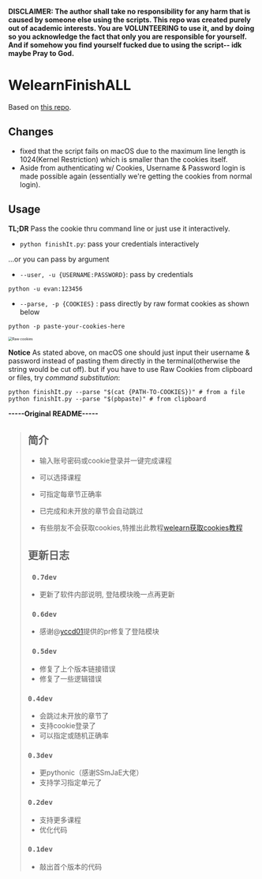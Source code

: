 **DISCLAIMER: The author shall take no responsibility for any harm that is caused by someone else using the scripts. This repo was created purely out of academic interests. You are VOLUNTEERING to use it, and by doing so you acknowledge the fact that only you are responsible for yourself. And if somehow you find yourself fucked due to using the script-- idk maybe Pray to God.**
# WelearnFinishALL

Based on [this repo](https://gitee.com/xxxhhy/welearn-curriculum-finsh).

## Changes

- fixed that the script fails on macOS due to the maximum line length is 1024(Kernel Restriction) which is smaller than the cookies itself.
- Aside from authenticating w/ Cookies, Username & Password login is made possible again (essentially we're getting the cookies from normal login).

## Usage

**TL;DR**	Pass the cookie thru command line or just use it interactively.

- `python finishIt.py`: pass your credentials interactively

...or you can pass by argument

- `--user, -u {USERNAME:PASSWORD}`: pass by credentials

```shell
python -u evan:123456
```



- `--parse, -p {COOKIES}` : pass directly by raw format cookies as shown below

```shell
python -p paste-your-cookies-here
```

  

<img src="https://flexio.blob.core.windows.net/notch1p/2023/09/f562409b874c1da366abbf75535f11fd.png" alt="Raw cookies" style="zoom:50%;" />

**Notice**	As stated above, on macOS one should just input their username & password instead of pasting them directly in the terminal(otherwise the string would be cut off). but if you have to use Raw Cookies from clipboard or files, try *command substitution*:

```shell
python finishIt.py --parse "$(cat {PATH-TO-COOKIES})" # from a file
python finishIt.py --parse "$(pbpaste)" # from clipboard
```



**-----Original README-----**

> ## 简介
>
> * 输入账号密码或cookie登录并一键完成课程
> * 可以选择课程
> * 可指定每章节正确率
> * 已完成和未开放的章节会自动跳过
>
> * 有些朋友不会获取cookies,特推出此教程[welearn获取cookies教程](https://v.youku.com/v_show/id_XNTkwNTQwOTc4MA==.html)
>
> ## 更新日志
>
> ### ` 0.7dev`
> * 更新了软件内部说明, 登陆模块晚一点再更新
>
> ### ` 0.6dev`
> * 感谢@[yccd01](https://gitee.com/yccd01)提供的pr修复了登陆模块 
>
> ### ` 0.5dev` 
>
> * 修复了上个版本链接错误
> * 修复了一些逻辑错误
>
> ### `0.4dev`
> * 会跳过未开放的章节了
> * 支持cookie登录了
> * 可以指定或随机正确率
>
> ### `0.3dev`
> * 更pythonic（感谢SSmJaE大佬）
> * 支持学习指定单元了
>
> ### `0.2dev`
> * 支持更多课程
> * 优化代码
>
> ### `0.1dev`
> * 敲出首个版本的代码
